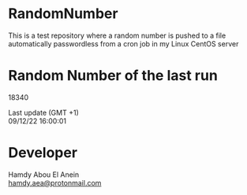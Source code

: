 # RandomNumber    
This is a test repository where a random number is pushed to a file automatically passwordless from a cron job in my Linux CentOS server    
# Random Number of the last run   
18340
      
Last update (GMT +1)    
09/12/22 16:00:01
# Developer    
Hamdy Abou El Anein   
hamdy.aea@protonmail.com
